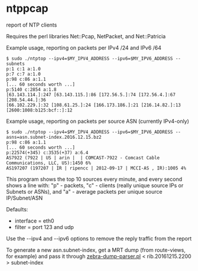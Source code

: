 # ntppcap

report of NTP clients

Requires the perl libraries Net::Pcap, NetPacket, and Net::Patricia

Example usage, reporting on packets per IPv4 /24 and IPv6 /64

	$ sudo ./ntptop --ipv4=$MY_IPV4_ADDRESS --ipv6=$MY_IPV6_ADDRESS --subnets
	p:1 c:1 a:1.0
	p:7 c:7 a:1.0
	p:98 c:86 a:1.1
	[... 60 seconds worth ...]
	p:5140 c:2854 a:1.8
	[63.143.114.]:247 [63.143.115.]:86 [172.56.5.]:74 [172.56.4.]:67 [208.54.44.]:36 
	[66.102.229.]:32 [108.61.25.]:24 [166.173.186.]:21 [216.14.82.]:13 
	[2600:1008:b125:bcf::]:12 

Example usage, reporting on packets per source ASN (currently IPv4-only)

	$ sudo ./ntptop --ipv4=$MY_IPV4_ADDRESS --ipv6=$MY_IPV6_ADDRESS --asns=asn.subnet-index.2016.12.15.bz2
	p:98 c:86 a:1.1
	[... 60 seconds worth ...]
	p:22574(+345) c:3535(+37) a:6.4
	AS7922 (7922 | US | arin |  | COMCAST-7922 - Comcast Cable Communications, LLC, US):1450 6%
	AS197207 (197207 | IR | ripencc | 2012-09-17 | MCCI-AS , IR):1005 4%


This program shows the top 10 sources every minute, and every second shows a line with: "p" - packets, "c" - clients (really unique source IPs or Subnets or ASNs), and "a" - average packets per unique source IP/Subnet/ASN

Defaults:

 * interface = eth0
 * filter = port 123 and udp

Use the --ipv4 and --ipv6 options to remove the reply traffic from the report

To generate a new asn.subnet-index, get a MRT dump (from route-views, for example) and pass it through [zebra-dump-parser.pl](https://github.com/ddrown/zebra-dump-parser.git) < rib.20161215.2200 > subnet-index
